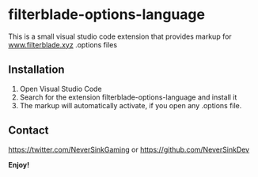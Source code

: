 # filterblade-options-language

This is a small visual studio code extension that provides markup for www.filterblade.xyz .options files

## Installation

1) Open Visual Studio Code
2) Search for the extension filterblade-options-language and install it
3) The markup will automatically activate, if you open any .options file.

## Contact

https://twitter.com/NeverSinkGaming or https://github.com/NeverSinkDev

**Enjoy!**

